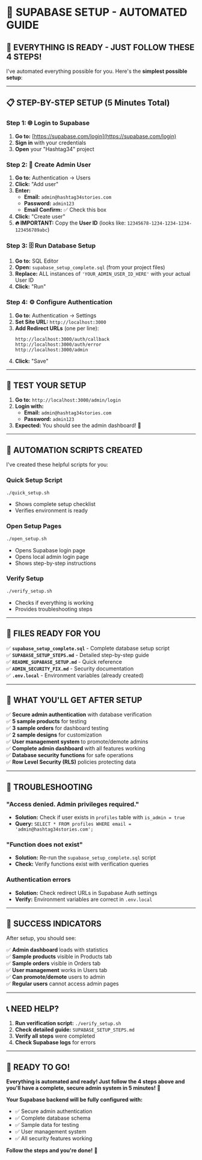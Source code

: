 # 🚀 **SUPABASE SETUP - AUTOMATED GUIDE**

## 🎯 **EVERYTHING IS READY - JUST FOLLOW THESE 4 STEPS!**

I've automated everything possible for you. Here's the **simplest possible setup**:

---

## 📋 **STEP-BY-STEP SETUP (5 Minutes Total)**

### **Step 1: 🌐 Login to Supabase**
1. **Go to:** [https://supabase.com/login](https://supabase.com/login)
2. **Sign in** with your credentials
3. **Open** your "Hashtag34" project

### **Step 2: 👤 Create Admin User**
1. **Go to:** Authentication → Users
2. **Click:** "Add user"
3. **Enter:**
   - **Email:** `admin@hashtag34stories.com`
   - **Password:** `admin123`
   - **Email Confirm:** ✅ Check this box
4. **Click:** "Create user"
5. **🔥 IMPORTANT:** Copy the **User ID** (looks like: `12345678-1234-1234-1234-123456789abc`)

### **Step 3: 🗄️ Run Database Setup**
1. **Go to:** SQL Editor
2. **Open:** `supabase_setup_complete.sql` (from your project files)
3. **Replace:** ALL instances of `'YOUR_ADMIN_USER_ID_HERE'` with your actual User ID
4. **Click:** "Run"

### **Step 4: ⚙️ Configure Authentication**
1. **Go to:** Authentication → Settings
2. **Set Site URL:** `http://localhost:3000`
3. **Add Redirect URLs** (one per line):
   ```
   http://localhost:3000/auth/callback
   http://localhost:3000/auth/error
   http://localhost:3000/admin
   ```
4. **Click:** "Save"

---

## 🧪 **TEST YOUR SETUP**

1. **Go to:** `http://localhost:3000/admin/login`
2. **Login with:**
   - **Email:** `admin@hashtag34stories.com`
   - **Password:** `admin123`
3. **Expected:** You should see the admin dashboard! 🎉

---

## 🚀 **AUTOMATION SCRIPTS CREATED**

I've created these helpful scripts for you:

### **Quick Setup Script**
```bash
./quick_setup.sh
```
- Shows complete setup checklist
- Verifies environment is ready

### **Open Setup Pages**
```bash
./open_setup.sh
```
- Opens Supabase login page
- Opens local admin login page
- Shows step-by-step instructions

### **Verify Setup**
```bash
./verify_setup.sh
```
- Checks if everything is working
- Provides troubleshooting steps

---

## 📁 **FILES READY FOR YOU**

✅ **`supabase_setup_complete.sql`** - Complete database setup script  
✅ **`SUPABASE_SETUP_STEPS.md`** - Detailed step-by-step guide  
✅ **`README_SUPABASE_SETUP.md`** - Quick reference  
✅ **`ADMIN_SECURITY_FIX.md`** - Security documentation  
✅ **`.env.local`** - Environment variables (already created)  

---

## 🎯 **WHAT YOU'LL GET AFTER SETUP**

✅ **Secure admin authentication** with database verification  
✅ **5 sample products** for testing  
✅ **3 sample orders** for dashboard testing  
✅ **2 sample designs** for customization  
✅ **User management system** to promote/demote admins  
✅ **Complete admin dashboard** with all features working  
✅ **Database security functions** for safe operations  
✅ **Row Level Security (RLS)** policies protecting data  

---

## 🚨 **TROUBLESHOOTING**

### **"Access denied. Admin privileges required."**
- **Solution:** Check if user exists in `profiles` table with `is_admin = true`
- **Query:** `SELECT * FROM profiles WHERE email = 'admin@hashtag34stories.com';`

### **"Function does not exist"**
- **Solution:** Re-run the `supabase_setup_complete.sql` script
- **Check:** Verify functions exist with verification queries

### **Authentication errors**
- **Solution:** Check redirect URLs in Supabase Auth settings
- **Verify:** Environment variables are correct in `.env.local`

---

## 🎉 **SUCCESS INDICATORS**

After setup, you should see:

✅ **Admin dashboard** loads with statistics  
✅ **Sample products** visible in Products tab  
✅ **Sample orders** visible in Orders tab  
✅ **User management** works in Users tab  
✅ **Can promote/demote** users to admin  
✅ **Regular users** cannot access admin pages  

---

## 📞 **NEED HELP?**

1. **Run verification script:** `./verify_setup.sh`
2. **Check detailed guide:** `SUPABASE_SETUP_STEPS.md`
3. **Verify all steps** were completed
4. **Check Supabase logs** for errors

---

## 🚀 **READY TO GO!**

**Everything is automated and ready! Just follow the 4 steps above and you'll have a complete, secure admin system in 5 minutes!** 🎉

**Your Supabase backend will be fully configured with:**
- ✅ Secure admin authentication
- ✅ Complete database schema
- ✅ Sample data for testing
- ✅ User management system
- ✅ All security features working

**Follow the steps and you're done!** 🚀

